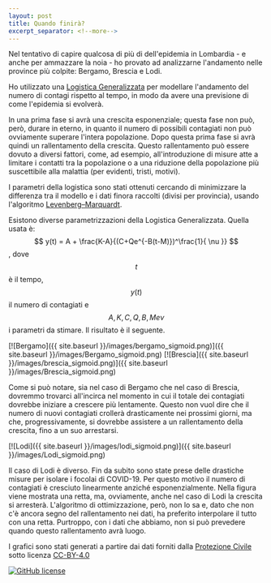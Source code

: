 ```yaml
---
layout: post
title: Quando finirà?
excerpt_separator: <!--more-->
---
```


Nel tentativo di capire qualcosa di più di dell'epidemia in Lombardia -  e anche per ammazzare la noia - ho provato ad analizzarne l'andamento nelle province più colpite: Bergamo, Brescia e Lodi.
<!--more-->

Ho utilizzato una [Logistica Generalizzata](https://en.wikipedia.org/wiki/Generalised_logistic_function) per modellare l'andamento del numero di contagi rispetto al tempo, in modo da avere una previsione di come l'epidemia si evolverà.  

In una prima fase si avrà una crescita esponenziale; questa fase non può, però, durare in eterno, in quanto il numero di possibili contagiati non può ovviamente superare l'intera popolazione. Dopo questa prima fase si avrà quindi un rallentamento della crescita. Questo rallentamento può essere dovuto a diversi fattori, come, ad esempio, all'introduzione di misure atte a limitare i contatti tra la popolazione o a una riduzione della popolazione più suscettibile alla malattia (per evidenti, tristi, motivi). 

I parametri della logistica sono stati ottenuti cercando di minimizzare la differenza tra il modello e i dati finora raccolti (divisi per provincia), usando l'algoritmo [Levenberg–Marquardt](https://en.wikipedia.org/wiki/Levenberg%E2%80%93Marquardt_algorithm). 

Esistono diverse parametrizzazioni della Logistica Generalizzata. Quella usata è: $$ y(t) = A + \frac{K-A}{(C+Qe^{-B(t-M)})^\frac{1}{ \nu }} $$, dove $$ t $$ è il tempo, $$ y(t) $$ il numero di contagiati e $$ A, K, C, Q, B, M e \nu$$ i parametri da stimare. Il risultato è il seguente.

[![Bergamo]({{ site.baseurl }}/images/bergamo_sigmoid.png)]({{ site.baseurl }}/images/Bergamo_sigmoid.png)
[![Brescia]({{ site.baseurl }}/images/brescia_sigmoid.png)]({{ site.baseurl }}/images/Brescia_sigmoid.png)

Come si può notare, sia nel caso di Bergamo che nel caso di Brescia, dovremmo trovarci all'incirca nel momento in cui il totale dei contagiati dovrebbe iniziare a crescere più lentamente. Questo non vuol dire che il numero di nuovi contagiati crollerà drasticamente nei prossimi giorni, ma che, progressivamente, si dovrebbe assistere a un rallentamento della crescita, fino a un suo arrestarsi.

[![Lodi]({{ site.baseurl }}/images/lodi_sigmoid.png)]({{ site.baseurl }}/images/Lodi_sigmoid.png)

Il caso di Lodi è diverso. Fin da subito sono state prese delle drastiche misure per isolare i focolai di COVID-19. Per questo motivo il numero di contagiati è cresciuto linearmente anziché esponenzialmente. Nella figura viene mostrata una retta, ma, ovviamente, anche nel caso di Lodi la crescita si arresterà. L'algoritmo di ottimizzazione, però, non lo sa e, dato che non c'è ancora segno del rallentamento nei dati, ha preferito interpolare il tutto con una retta. Purtroppo, con i dati che abbiamo, non si può prevedere quando questo rallentamento avrà luogo.

I grafici sono stati generati a partire dai dati forniti dalla [Protezione Civile](https://github.com/pcm-dpc/COVID-19) sotto licenza [CC-BY-4.0](https://creativecommons.org/licenses/by/4.0/deed.en)

[![GitHub license](https://img.shields.io/badge/License-Creative%20Commons%20Attribution%204.0%20International-blue)](https://github.com/pcm-dpc/COVID-19/blob/master/LICENSE)
